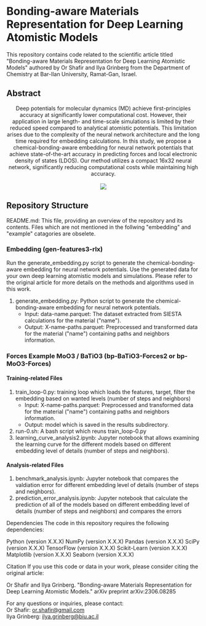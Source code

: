 # Bonding-aware Materials Representation for Deep Learning Atomistic Models
This repository contains code related to the scientific article titled "Bonding-aware Materials Representation for Deep Learning Atomistic Models" authored by Or Shafir and Ilya Grinberg from the Department of Chemistry at Bar-Ilan University, Ramat-Gan, Israel.

## Abstract
<p align="center">
   Deep potentials for molecular dynamics (MD) achieve first-principles accuracy at significantly lower computational cost. However, their application in large length- and time-scale simulations is limited by their reduced speed compared to analytical atomistic potentials. This limitation arises due to the complexity of the neural network architecture and the long time required for embedding calculations. In this study, we propose a chemical-bonding-aware embedding for neural network potentials that achieve state-of-the-art accuracy in predicting forces and local electronic density of states (LDOS). Our method utilizes a compact 16x32 neural network, significantly reducing computational costs while maintaining high accuracy.<br><br>
   <img src=https://github.com/orsha1/moments-representation/assets/63854028/42b0397a-edb3-4327-a6f5-50945f7f02a7 /> 
</p>

## Repository Structure
README.md: This file, providing an overview of the repository and its contents.
Files which are not mentioned in the follwing "embedding" and "example" catagories are obselete.

### Embedding (gen-features3-rlx)

Run the generate_embedding.py script to generate the chemical-bonding-aware embedding for neural network potentials.
Use the generated data for your own deep learning atomistic models and simulations.
Please refer to the original article for more details on the methods and algorithms used in this work.

1. generate_embedding.py: Python script to generate the chemical-bonding-aware embedding for neural network potentials.<br>
   - Input: data-name.parquet: The dataset extracted from SIESTA calculations for the material ("name").<br>
   - Output: X-name-paths.parquet: Preprocessed and transformed data for the material ("name") containing paths and neighbors information.<br>

### Forces Example MoO3 / BaTiO3 (bp-BaTiO3-Forces2 or bp-MoO3-Forces)

#### Training-related Files
1. train_loop-0.py: training loop which loads the features, target, filter the embedding based on wanted levels (number of steps and neighbors)
   - Input: X-name-paths.parquet: Preprocessed and transformed data for the material ("name") containing paths and neighbors information.<br>
   - Output: model which is saved in the results subdirectory.
2. run-0.sh: A bash script which reuns train_loop-0.py
3. learning_curve_analysis2.ipynb:  Jupyter notebook that allows examining the learning curve for the different models based on different embedding level of details (number of steps and neighbors).<br>

#### Analysis-related Files
1. benchmark_analysis.ipynb: Jupyter notebook that compares the valdiation error for different embedding level of details (number of steps and neighbors). <br>
2. prediction_error_analysis.ipynb:  Jupyter notebook that calculate the prediction of all of the models based on different embedding level of details (number of steps and neighbors) and compares the errors <br>


Dependencies
The code in this repository requires the following dependencies:

Python (version X.X.X)
NumPy (version X.X.X)
Pandas (version X.X.X)
SciPy (version X.X.X)
TensorFlow (version X.X.X)
Scikit-Learn (version X.X.X)
Matplotlib (version X.X.X)
Seaborn (version X.X.X)

Citation
If you use this code or data in your work, please consider citing the original article:

Or Shafir and Ilya Grinberg. "Bonding-aware Materials Representation for Deep Learning Atomistic Models." arXiv preprint arXiv:2306.08285

For any questions or inquiries, please contact:<br>
Or Shafir: or.shafir@gmail.com<br>
Ilya Grinberg: ilya.grinberg@biu.ac.il<br>
